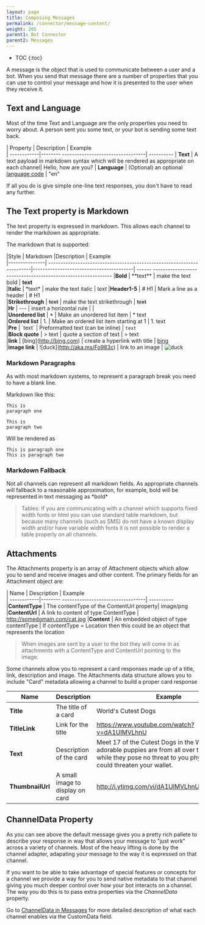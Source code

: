 ```yaml
---
layout: page
title: Composing Messages
permalink: /connector/message-content/
weight: 205
parent1: Bot Connector
parent2: Messages
---
```


* TOC
{:toc}

A message is the object that is used to communicate between a user and a bot.  When you send that message
there are a number of properties that you can use to control your message and how it is presented to the
user when they receive it.

## Text and Language 
Most of the time Text and Language are the only properties you need to worry about.  A person sent you some text, or your bot is sending some text back.

| Property    | Description                               | Example   
| ------------|-------- ----------------------------------| ----------
| **Text**  | A text payload in markdown syntax which will be rendered as appropriate on each channel| Hello, how are you?
| **Language** | (Optional) an optional [language code](https://msdn.microsoft.com/en-us/library/hh456380.aspx) | "en"

If all you do is give simple one-line text responses, you don't have to read any further.

## The Text property is **Markdown**
The text property is expressed in markdown. This allows each channel to render the markdown as appropriate.

The markdown that is supported:

|Style          | Markdown                                                               |Description                              | Example                                                             
|---------------| -----------------------------------------------------------------------|-----------------------------------------| ------ -------------------------------------------------------------
|**Bold**           | \*\*text\*\*                                                           | make the text bold                      | **text**                                                            
|**Italic**         | \*text\*                                                               | make the text italic                    | *text*
|**Header1-5**      | # H1                                                                   | Mark a line as a header                 | # H1                                                       
|**Strikethrough**  | ~~text~~                                                           | make the text strikethrough                 | ~~text~~                                                              
|**Hr**             | \-\-\-                                                                 | insert a horizontal rule                |                                                                    |   
|**Unordered list** | \*                                                                     | Make an unordered list item             | * text                                             
|**Ordered list**   | 1.                                                                     | Make an ordered list item starting at 1 | 1. text                                                          
|**Pre**            | \`text\`                                                               | Preformatted text (can be inline)                 | `text`                                                              
|**Block quote**    | \> text                                                                | quote a section of text                 | > text                                                              
|**link**           | \[bing](http://bing.com)                                               | create a hyperlink with title           | [bing](http://bing.com)                                             
|**image link**     | \![duck]\(http://aka.ms/Fo983c) | link to an image                     | ![duck](http://aka.ms/Fo983c)

### Markdown Paragraphs
As with most markdown systems, to represent a paragraph break you need to have a blank line.

Markdown like this:

    This is
    paragraph one

    This is 
    paragraph two
    
Will be rendered as

    This is paragraph one
    This is paragraph two
   
### Markdown Fallback

Not all channels can represent all markdown fields.  As appropriate channels will fallback to a reasonable approximation, for 
example, bold will be represented in text messaging as \*bold\* 

> Tables: If you are communicating with a channel which supports fixed width fonts or html you can use standard table 
> markdown, but because many channels (such as SMS) do not have a known display width and/or have variable width fonts it 
> is not possible to render a table properly on all channels.      

## Attachments
The Attachments property is an array of Attachment objects which allow you to send and receive images and other content.
The primary fields for an Attachment object are:

| Name        | Description                               | Example   
| ------------|-------- ----------------------------------| ----------
|**ContentType** | The contentType of the ContentUrl property| image/png
|**ContentUrl**  | A link to content of type ContentType     | http://somedomain.com/cat.jpg 
|**Content**     | An embedded object of type contentType    | If contentType = Location then this could be an object that represents the location

> When images are sent by a user to the bot they will come in as attachments with a ContentType and ContentUrl pointing to the image.  

Some channels allow you to represent a card responses made up of a title, link, description and image. The
Attachments data structure allows you to include "Card" metadata allowing a channel to build a proper card response

| Name         | Description                               | Example                                                                                                                                                                      
| ------------ |-------------------------------------------| -----------------------------------------------------------------------------------------------------------------------------------------------------------------------------
|**Title**        | The title of a card                       | World's Cutest Dogs                                                                                                                                                          
| **TitleLink**    | Link for the title                        | https://www.youtube.com/watch?v=dA1UlMVLhnU                                                                                                                                  
| **Text**         |Description of the card                    | Meet 17 of the Cutest Dogs in the World. These adorable puppies are from all over the world and while they pose no threat to you physically, they could threaten your wallet.
| **ThumbnailUrl** | A small image to display on card          | http://i.ytimg.com/vi/dA1UlMVLhnU/mqdefault.jpg                                                                                                                              

## ChannelData Property
As you can see above the default message gives you a pretty rich pallete to describe your response in way that allows your message to "just work" across
a variety of channels.  Most of the heavy lifting is done by the channel adapter, adapating your message to the way it is expressed on that channel.

If you want to be able to take advantage of special features or concepts for a channel we provide a way for you to send native 
metadata to that channel giving you much deeper control over how your bot interacts on a channel.  The way you do this is to pass 
extra properties via the *ChannelData* property. 

Go to [ChannelData in Messages](/connector/custom-channeldata) for more detailed description of what each channel enables via the CustomData field.

